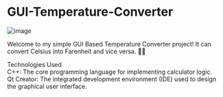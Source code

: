 # GUI-Temperature-Converter
![image](https://github.com/ManvendraSinghh/GUI-Temperature-Converter/assets/117578356/ddae2b3f-e301-4ee4-b643-b1ad6fe02a75)


Welcome to my simple GUI Based Temperature Converter project! It can convert Celsius into Farenheit and vice versa. 🧮✨

Technologies Used  
C++: The core programming language for implementing calculator logic.  
Qt Creator: The integrated development environment (IDE) used to design the graphical user interface.
